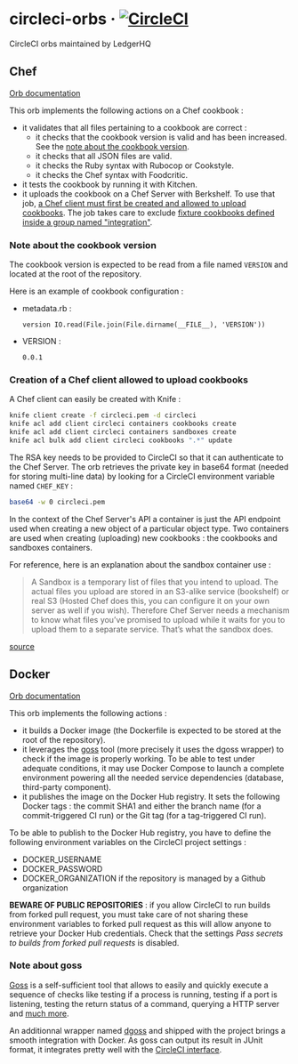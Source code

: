 # circleci-orbs &middot; [![CircleCI](https://circleci.com/gh/LedgerHQ/circleci-orbs.svg?style=shield)](https://circleci.com/gh/LedgerHQ/circleci-orbs)
CircleCI orbs maintained by LedgerHQ

## Chef

[Orb documentation](https://circleci.com/orbs/registry/orb/ledger/chef)

This orb implements the following actions on a Chef cookbook :
- it validates that all files pertaining to a cookbook are correct :
  - it checks that the cookbook version is valid and has been increased. See the [note about the cookbook version](#note-about-the-cookbook-version).
  - it checks that all JSON files are valid.
  - it checks the Ruby syntax with Rubocop or Cookstyle.
  - it checks the Chef syntax with Foodcritic.
- it tests the cookbook by running it with Kitchen.
- it uploads the cookbook on a Chef Server with Berkshelf. To use that job, [a Chef client must first be created and allowed to upload cookbooks](#creation-of-a-Chef-client-allowed-to-upload-cookbooks).
  The job takes care to exclude [fixture cookbooks defined inside a group named "integration"](https://kitchen.ci/docs/reference/fixtures/).

### Note about the cookbook version

The cookbook version is expected to be read from a file named `VERSION` and located at the root of the repository.

Here is an example of cookbook configuration :
- metadata.rb :
    ```
    version IO.read(File.join(File.dirname(__FILE__), 'VERSION'))
    ```
- VERSION :
    ```
    0.0.1
    ```

### Creation of a Chef client allowed to upload cookbooks

A Chef client can easily be created with Knife :

```sh
knife client create -f circleci.pem -d circleci
knife acl add client circleci containers cookbooks create
knife acl add client circleci containers sandboxes create
knife acl bulk add client circleci cookbooks ".*" update
```

The RSA key needs to be provided to CircleCI so that it can authenticate to the Chef Server.
The orb retrieves the private key in base64 format (needed for storing multi-line data) by looking for a CircleCI environment variable named `CHEF_KEY` :

```sh
base64 -w 0 circleci.pem
```

In the context of the Chef Server's API a container is just the API endpoint used when creating a new object of a particular object type.
Two containers are used when creating (uploading) new cookbooks : the cookbooks and sandboxes containers.

For reference, here is an explanation about the sandbox container use :
> A Sandbox is a temporary list of files that you intend to upload. The actual
> files you upload are stored in an S3-alike service (bookshelf) or real S3
> (Hosted Chef does this, you can configure it on your own server as well if
> you wish). Therefore Chef Server needs a mechanism to know what files you’ve
> promised to upload while it waits for you to upload them to a separate
> service. That’s what the sandbox does.

[source](https://discourse.chef.io/t/upload-create-cookbooks-using-client/7222/14)

## Docker

[Orb documentation](https://circleci.com/orbs/registry/orb/ledger/docker)

This orb implements the following actions :
- it builds a Docker image (the Dockerfile is expected to be stored at the root of the repository).
- it leverages the [goss](#note-about-goss) tool (more precisely it uses the dgoss wrapper) to check if the image is properly working. 
To be able to test under adequate conditions, it may use Docker Compose to launch a complete environment powering all the needed service dependencies (database, third-party component).
- it publishes the image on the Docker Hub registry. It sets the following Docker tags : the commit SHA1 and either the branch name (for a commit-triggered CI run) or the Git tag (for a tag-triggered CI run).

To be able to publish to the Docker Hub registry, you have to define the following environment variables on the CircleCI project settings :
- DOCKER_USERNAME
- DOCKER_PASSWORD
- DOCKER_ORGANIZATION if the repository is managed by a Github organization

**BEWARE OF PUBLIC REPOSITORIES** : if you allow CircleCI to run builds from forked pull request, you must take care of not sharing these environment variables to forked pull request as this will allow anyone to retrieve your Docker Hub credentials. Check that the settings *Pass secrets to builds from forked pull requests* is disabled.

### Note about goss

[Goss](https://github.com/aelsabbahy/goss) is a self-sufficient tool that allows to easily and quickly execute a sequence of checks like 
testing if a process is running, testing if a port is listening, testing the return status of a command, querying a HTTP server and
[much more](https://github.com/aelsabbahy/goss/blob/master/docs/manual.md#available-tests).

An additionnal wrapper named [dgoss](https://github.com/aelsabbahy/goss/tree/master/extras/dgoss) and shipped with the project brings a smooth integration with Docker.
As goss can output its result in JUnit format, it integrates pretty well with the [CircleCI interface](https://circleci.com/docs/2.0/collect-test-data/).
